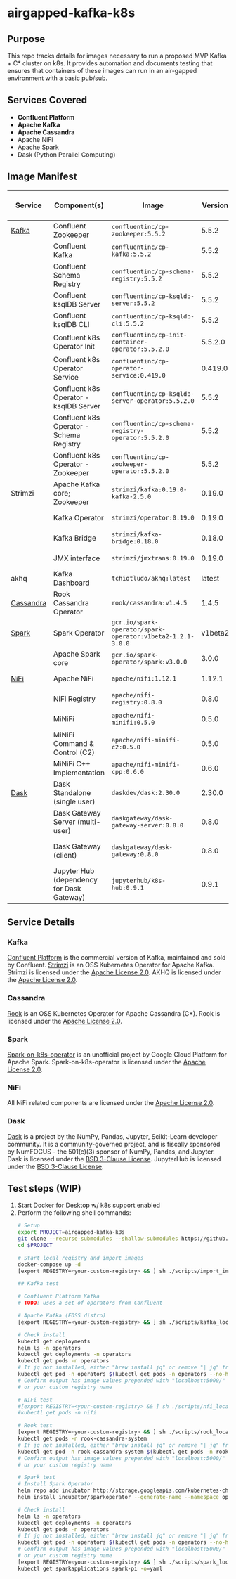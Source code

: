 # airgapped-kafka-k8s

## Purpose
This repo tracks details for images necessary to run a proposed MVP Kafka + C* cluster on k8s. It provides automation and documents testing that ensures that containers of these images can run in an air-gapped environment with a basic pub/sub.

## Services Covered
- **Confluent Platform**
- **Apache Kafka**
- **Apache Cassandra**
- Apache NiFi
- Apache Spark
- Dask (Python Parallel Computing)

## Image Manifest

| Service                 | Component(s)                              | Image                                                      | Version | License              | URL                                                                                     | Needed for MVP? | In IronBank? |
|-------------------------|-------------------------------------------|------------------------------------------------------------|---------|----------------------|-----------------------------------------------------------------------------------------|-----------------|--------------|
| [Kafka](#kafka)         | Confluent Zookeeper                       | `confluentinc/cp-zookeeper:5.5.2`                          | 5.5.2   | Commercial           | https://github.com/confluentinc/cp-docker-images/tree/5.3.3-post/debian/zookeeper       | Yes             | Yes          |
|                         | Confluent Kafka                           | `confluentinc/cp-kafka:5.5.2`                              | 5.5.2   | Commercial           | https://github.com/confluentinc/cp-docker-images/tree/5.3.3-post/debian/kafka           | Yes             | Yes          |
|                         | Confluent Schema Registry                 | `confluentinc/cp-schema-registry:5.5.2`                    | 5.5.2   | Commercial           | https://github.com/confluentinc/cp-docker-images/tree/5.3.3-post/debian/schema-registry | Yes             | Yes          |
|                         | Confluent ksqlDB Server                   | `confluentinc/cp-ksqldb-server:5.5.2`                      | 5.5.2   | Commercial           |                                                                                         | Yes             | Yes          |
|                         | Confluent ksqlDB CLI                      | `confluentinc/cp-ksqldb-cli:5.5.2`                         | 5.5.2   | Commercial           |                                                                                         | Yes             | Yes          |
|                         | Confluent k8s Operator Init               | `confluentinc/cp-init-container-operator:5.5.2.0`          | 5.5.2.0 | Commercial           |                                                                                         | Yes             | No           |
|                         | Confluent k8s Operator Service            | `confluentinc/cp-operator-service:0.419.0`                 | 0.419.0 | Commercial           |                                                                                         | Yes             | No           |
|                         | Confluent k8s Operator - ksqlDB Server    | `confluentinc/cp-ksqldb-server-operator:5.5.2.0`           | 5.5.2   | Commercial           |                                                                                         | Yes             | No           |
|                         | Confluent k8s Operator - Schema Registry  | `confluentinc/cp-schema-registry-operator:5.5.2.0`         | 5.5.2   | Commercial           |                                                                                         | Yes             | No           |
|                         | Confluent k8s Operator - Zookeeper        | `confluentinc/cp-zookeeper-operator:5.5.2.0`               | 5.5.2   | Commercial           |                                                                                         | Yes             | No           |
|Strimzi                  | Apache Kafka core; Zookeeper              | `strimzi/kafka:0.19.0-kafka-2.5.0`                         | 0.19.0  | Apache License 2.0   | https://github.com/strimzi/strimzi-kafka-operator                                       | No              | No           |
|                         | Kafka Operator                            | `strimzi/operator:0.19.0`                                  | 0.19.0  | Apache License 2.0   | https://github.com/strimzi/strimzi-kafka-operator                                       | No              | No           |
|                         | Kafka Bridge                              | `strimzi/kafka-bridge:0.18.0`                              | 0.18.0  | Apache License 2.0   | https://github.com/strimzi/strimzi-kafka-operator                                       | No              | No           |
|                         | JMX interface                             | `strimzi/jmxtrans:0.19.0`                                  | 0.19.0  | Apache License 2.0   | https://github.com/strimzi/strimzi-kafka-operator                                       | No              | No           |
|akhq                     | Kafka Dashboard                           | `tchiotludo/akhq:latest`                                   | latest  | Apache License 2.0   | https://github.com/tchiotludo/akhq                                                      | No              | No           |
| [Cassandra](#cassandra) | Rook Cassandra Operator                   | `rook/cassandra:v1.4.5`                                    | 1.4.5   | Apache License 2.0   | https://github.com/rook/rook                                                            | No              | No           |
| [Spark](#spark)         | Spark Operator                            | `gcr.io/spark-operator/spark-operator:v1beta2-1.2.1-3.0.0` | v1beta2 | Apache License 2.0   | https://github.com/GoogleCloudPlatform/spark-on-k8s-operator                            | No              | No           |
|                         | Apache Spark core                         | `gcr.io/spark-operator/spark:v3.0.0`                       | 3.0.0   | Apache License 2.0   | https://github.com/GoogleCloudPlatform/spark-on-k8s-operator                            | No              | No           |
| [NiFi](#nifi)           | Apache NiFi                               | `apache/nifi:1.12.1`                                       | 1.12.1  | Apache License 2.0   | https://github.com/apache/nifi                                                          | No              | No           |
|                         | NiFi Registry                             | `apache/nifi-registry:0.8.0`                               | 0.8.0   | Apache License 2.0   | https://github.com/apache/nifi-registry                                                 | No              | No           |
|                         | MiNiFi                                    | `apache/nifi-minifi:0.5.0`                                 | 0.5.0   | Apache License 2.0   | https://github.com/apache/nifi-minifi                                                   | No              | No           |
|                         | MiNiFi Command & Control (C2)             | `apache/nifi-minifi-c2:0.5.0`                              | 0.5.0   | Apache License 2.0   | https://github.com/apache/nifi-minifi/tree/master/minifi-c2                             | No              | No           |
|                         | MiNiFi C++ Implementation                 | `apache/nifi-minifi-cpp:0.6.0`                             | 0.6.0   | Apache License 2.0   | https://github.com/apache/nifi-minifi-cpp                                               | No              | No           |
| [Dask](#dask)           | Dask Standalone (single user)             | `daskdev/dask:2.30.0`                                      | 2.30.0  | BSD 3-Clause License | https://github.com/dask/dask-docker                                                     | No              | No           |
|                         | Dask Gateway Server (multi-user)          | `daskgateway/dask-gateway-server:0.8.0`                    | 0.8.0   | BSD 3-Clause License | https://github.com/dask/dask-gateway/tree/master/dask-gateway-server                    | No              | No           |
|                         | Dask Gateway (client)                     | `daskgateway/dask-gateway:0.8.0`                           | 0.8.0   | BSD 3-Clause License | https://github.com/dask/dask-gateway/tree/master/dask-gateway                           | No              | No           |
|                         | Jupyter Hub (dependency for Dask Gateway) | `jupyterhub/k8s-hub:0.9.1`                                 | 0.9.1   | BSD 3-Clause License | https://github.com/apache/nifi-minifi-cpp                                               | No              | No           |

## Service Details

### Kafka
[Confluent Platform](https://docs.confluent.io/current/getting-started.html) is the commercial version of Kafka, maintained and sold by Confluent. 
[Strimzi](https://strimzi.io/docs/operators/latest/deploying.html#deploying-cluster-operator-helm-chart-str) is an OSS Kubernetes Operator for Apache Kafka.
Strimzi is licensed under the [Apache License 2.0](https://github.com/strimzi/strimzi-kafka-operator/blob/master/LICENSE).
AKHQ is licensed under the [Apache License 2.0](https://github.com/tchiotludo/akhq/blob/dev/LICENSE).

### Cassandra
[Rook](https://rook.io/docs/rook/v1.4/cassandra.html) is an OSS Kubernetes Operator for Apache Cassandra (C*).
Rook is licensed under the [Apache License 2.0](https://github.com/rook/rook/blob/master/LICENSE).

### Spark
[Spark-on-k8s-operator](https://github.com/GoogleCloudPlatform/spark-on-k8s-operator/blob/master/docs/quick-start-guide.md) is an unofficial project by Google Cloud Platform for Apache Spark. 
Spark-on-k8s-operator is licensed under the [Apache License 2.0](https://github.com/GoogleCloudPlatform/spark-on-k8s-operator/blob/master/LICENSE).

### NiFi
All NiFi related components are licensed under the [Apache License 2.0](https://github.com/apache/nifi/blob/main/LICENSE).

### Dask
[Dask](https://docs.dask.org/en/latest/) is a project by the NumPy, Pandas, Jupyter, Scikit-Learn developer community. It is a community-governed project, and is fiscally sponsored by NumFOCUS - the 501(c)(3) sponsor of NumPy, Pandas, and Jupyter.
Dask is licensed under the [BSD 3-Clause License](https://github.com/dask/dask/blob/master/LICENSE.txt).
JupyterHub is licensed under the [BSD 3-Clause License](https://github.com/jupyterhub/jupyterhub/blob/master/COPYING.md).

## Test steps (WIP)
1. Start Docker for Desktop w/ k8s support enabled
2. Perform the following shell commands:
    ``` zsh
    # Setup
    export PROJECT=airgapped-kafka-k8s
    git clone --recurse-submodules --shallow-submodules https://github.com/raft-tech/$PROJECT
    cd $PROJECT

    # Start local registry and import images
    docker-compose up -d
    [export REGISTRY=<your-custom-registry> && ] sh ./scripts/import_images.sh

    ## Kafka test

    # Confluent Platform Kafka
    # TODO: uses a set of operators from Confluent

    # Apache Kafka (FOSS distro)
    [export REGISTRY=<your-custom-registry> && ] sh ./scripts/kafka_local.sh

    # Check install
    kubectl get deployments
    helm ls -n operators
    kubectl get deployments -n operators
    kubectl get pods -n operators
    # If jq not installed, either "brew install jq" or remove "| jq" from below
    kubectl get pod -n operators $(kubectl get pods -n operators --no-headers -o custom-columns=":metadata.name") -o jsonpath='{$.spec.containers[*].env[3:]}' | jq
    # Confirm output has image values prepended with "localhost:5000/" 
    # or your custom registry name

    # NiFi test
    #[export REGISTRY=<your-custom-registry> && ] sh ./scripts/nfi_local.sh
    #kubectl get pods -n nifi

    # Rook test
    [export REGISTRY=<your-custom-registry> && ] sh ./scripts/rook_local.sh
    kubectl get pods -n rook-cassandra-system
    # If jq not installed, either "brew install jq" or remove "| jq" from below
    kubectl get pod -n rook-cassandra-system $(kubectl get pods -n rook-cassandra-system --no-headers -o custom-columns=":metadata.name") -o jsonpath='{$.spec.containers[*].env[3:]}' | jq
    # Confirm output has image values prepended with "localhost:5000/" 
    # or your custom registry name    

    # Spark test
    # Install Spark Operator
    helm repo add incubator http://storage.googleapis.com/kubernetes-charts-incubator
    helm install incubator/sparkoperator --generate-name --namespace operators --set sparkJobNamespace=default

    # Check install
    helm ls -n operators
    kubectl get deployments -n operators
    kubectl get pods -n operators
    # If jq not installed, either "brew install jq" or remove "| jq" from below
    kubectl get pod -n operators $(kubectl get pods -n operators --no-headers -o custom-columns=":metadata.name") -o jsonpath='{$.spec.containers[*].env[3:]}' | jq
    # Confirm output has image values prepended with "localhost:5000/" 
    # or your custom registry name
    [export REGISTRY=<your-custom-registry> && ] sh ./scripts/spark_local.sh
    kubectl get sparkapplications spark-pi -o=yaml
    ```
